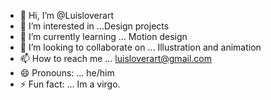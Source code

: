 - 👋 Hi, I’m @Luisloverart
- 👀 I’m interested in ...Design projects
- 🌱 I’m currently learning ... Motion design
- 💞️ I’m looking to collaborate on ... Illustration and animation
- 📫 How to reach me ... luisloverart@gmail.com
- 😄 Pronouns: ... he/him
- ⚡ Fun fact: ... Im a virgo.

<!---
Luisloverart/Luisloverart is a ✨ special ✨ repository because its `README.md` (this file) appears on your GitHub profile.
You can click the Preview link to take a look at your changes.
--->
